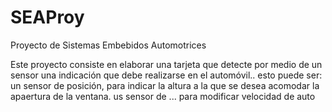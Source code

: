 # SEAProy
Proyecto de Sistemas Embebidos Automotrices

Este proyecto consiste en elaborar una tarjeta que detecte por medio de un sensor una indicación que debe realizarse en el automóvil.. esto puede ser:
    un sensor de posición, para indicar la altura a la que se desea acomodar la apaertura de la ventana.
    us sensor de ... para modificar velocidad de auto
